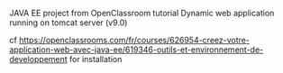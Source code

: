 JAVA EE project from OpenClassroom tutorial
Dynamic web application running on tomcat server (v9.0)

cf https://openclassrooms.com/fr/courses/626954-creez-votre-application-web-avec-java-ee/619346-outils-et-environnement-de-developpement for installation